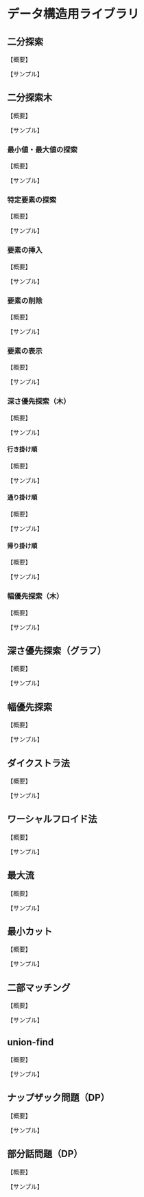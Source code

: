 # データ構造用ライブラリ

## 二分探索

【概要】

【サンプル】

## 二分探索木

【概要】

【サンプル】

### 最小値・最大値の探索

【概要】

【サンプル】

### 特定要素の探索

【概要】

【サンプル】

### 要素の挿入

【概要】

【サンプル】

### 要素の削除

【概要】

【サンプル】

### 要素の表示

【概要】

【サンプル】

### 深さ優先探索（木）

【概要】

【サンプル】

#### 行き掛け順

【概要】

【サンプル】

#### 通り掛け順

【概要】

【サンプル】

#### 帰り掛け順

【概要】

【サンプル】

### 幅優先探索（木）

【概要】

【サンプル】

## 深さ優先探索（グラフ）

【概要】

【サンプル】

## 幅優先探索

【概要】

【サンプル】

## ダイクストラ法

【概要】

【サンプル】

## ワーシャルフロイド法

【概要】

【サンプル】

## 最大流

【概要】

【サンプル】

## 最小カット

【概要】

【サンプル】

## 二部マッチング

【概要】

【サンプル】

## union-find

【概要】

【サンプル】

## ナップザック問題（DP）

【概要】

【サンプル】

## 部分話問題（DP）

【概要】

【サンプル】
